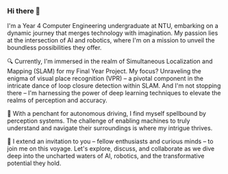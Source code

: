 ### Hi there 👋

<!--
**H-tr/H-tr** is a ✨ _special_ ✨ repository because its `README.md` (this file) appears on your GitHub profile.

Here are some ideas to get you started:
-->
I'm a Year 4 Computer Engineering undergraduate at NTU, embarking on a dynamic journey that merges technology with imagination. My passion lies at the intersection of AI and robotics, where I'm on a mission to unveil the boundless possibilities they offer.

🔍 Currently, I'm immersed in the realm of Simultaneous Localization and Mapping (SLAM) for my Final Year Project. My focus? Unraveling the enigma of visual place recognition (VPR) – a pivotal component in the intricate dance of loop closure detection within SLAM. And I'm not stopping there – I'm harnessing the power of deep learning techniques to elevate the realms of perception and accuracy.

🚗 With a penchant for autonomous driving, I find myself spellbound by perception systems. The challenge of enabling machines to truly understand and navigate their surroundings is where my intrigue thrives.

🤝 I extend an invitation to you – fellow enthusiasts and curious minds – to join me on this voyage. Let's explore, discuss, and collaborate as we dive deep into the uncharted waters of AI, robotics, and the transformative potential they hold.

<!--
- 👯 I’m looking to collaborate on ...
- 🤔 I’m looking for help with ...
- 💬 Ask me about ...
- 📫 How to reach me: ...
- 😄 Pronouns: ...
- ⚡ Fun fact: ...
-->
